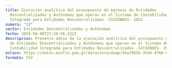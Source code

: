 ```yaml
---
title: Ejecución analítica del presupuesto de egresos de Entidades
  Descentralizadas y Autónomas que operan en el Sistema de Contabilidad
  Integrada para Entidades Descentralizadas -SICOINDES- 2023
numero: "13"
sector: Entidades Descentralizadas y Autónomas
fecha: 2024-04-08T21:26:56.322Z
descripcion: Presenta datos de la ejecución analítica del presupuesto de egresos
  de Entidades Descentralizadas y Autónomas que operan en el Sistema de
  Contabilidad Integrada para Entidades Descentralizadas -SICOINDES- 2023.
enlace: https://datos.minfin.gob.gt/datastore/dump/94a7065b-35d4-4766-9c0f-3bbacdcd1951
formato: CSV
---
```

